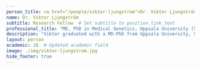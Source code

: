 ```yaml
---
person_title: <a href="/people/viktor-ljungstrom">Dr. Viktor Ljungström</a>
name: Dr. Viktor Ljungström
subtitle: Research Fellow  # Set subtitle to position_link_text
professional_title: "MD, PhD in Medical Genetics, Uppsala University (Sweden), Postdoctoral Fellow (2020-2023), Resident Physician of Clinical Genetics, Uppsala Akademiska Hospital"
description: "Viktor graduated with a MD-PhD from Uppsala University, Sweden. His doctoral research focused on next-generation sequencing studies of Chronic Lymphocytic Leukemia under the supervision of Dr. Richard Rosenquist Brandell and Dr. Tobias Sjöblom. He is a resident physician in Clinical Genetics at Uppsala Akademiska Hospital, Sweden with focus on molecular hematology.He joined the Park Lab in 2020 focusing on cancer genomics studies."
layout: person
academic: 10  # Updated academic field
image: ./img/viktor-ljungstrom.jpg
hide_footer: true
---
```

